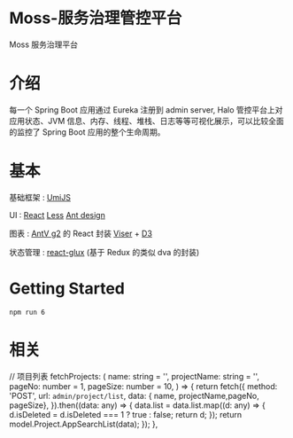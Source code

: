 # Moss-服务治理管控平台

Moss 服务治理平台

# 介绍

每一个 Spring Boot 应用通过 Eureka 注册到 admin server, Halo 管控平台上对 应用状态、JVM 信息、内存、线程、堆栈、日志等等可视化展示，可以比较全面的监控了 Spring Boot 应用的整个生命周期。

# 基本

基础框架 : [UmiJS](https://umijs.org/zh/)

UI : [React](https://reactjs.org/) [Less](http://lesscss.org/) [Ant design](https://ant.design/)

图表 : [AntV g2](https://antv.alipay.com/zh-cn/g2/3.x/index.html) 的 React 封装 [Viser](https://viserjs.github.io/) + [D3](https://d3js.org/)

状态管理 : [react-glux](https://github.com/ZhouYK/react-glux) (基于 Redux 的类似 dva 的封装)

# Getting Started

`npm run 6`

# 相关


// 项目列表
  fetchProjects: (
    name: string = '',
    projectName: string = '',
    pageNo: number = 1,
    pageSize: number = 10,
  ) => {
    return fetch({
      method: 'POST',
      url: `admin/project/list`,
      data: { name, projectName,pageNo, pageSize},
    }).then((data: any) => {
      data.list = data.list.map((d: any) => {
        d.isDeleted = d.isDeleted === 1 ? true : false;
        return d;
      });
      return model.Project.AppSearchList(data);
    });
  },
